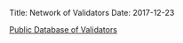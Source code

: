 Title: Network of Validators
Date: 2017-12-23

[Public Database of Validators](http://validators.resilient.zone/) <br>


